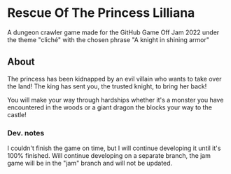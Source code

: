 # Rescue Of The Princess Lilliana
A dungeon crawler game made for the GitHub Game Off Jam 2022 under the theme "cliché" with the chosen phrase "A knight in shining armor"

## About
The princess has been kidnapped by an evil villain who wants to take over the land! The king has sent you, the trusted knight, to bring her back!

You will make your way through hardships whether it's a monster you have encountered in the woods or a giant dragon the blocks your way to the castle!

### Dev. notes
I couldn't finish the game on time, but I will continue developing it until it's 100% finished.
Will continue developing on a separate branch, the jam game will be in the "jam" branch and will not be updated.
